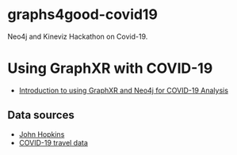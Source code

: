 # graphs4good-covid19
Neo4j and Kineviz Hackathon on Covid-19.

# Using GraphXR with COVID-19
* [Introduction to using GraphXR and Neo4j for COVID-19 Analysis](https://www.kineviz.com/blog/2020/3/19/tutorial-covid-19-graphxr-and-neo4j)

## Data sources

* [John Hopkins](https://github.com/CSSEGISandData/COVID-19/tree/master/csse_covid_19_data/csse_covid_19_time_series)
* [COVID-19 travel data](https://github.com/Kineviz/graphs4good-covid19/blob/master/COVID-19%20Travel%20Log%20-%20Sheet1.csv)
